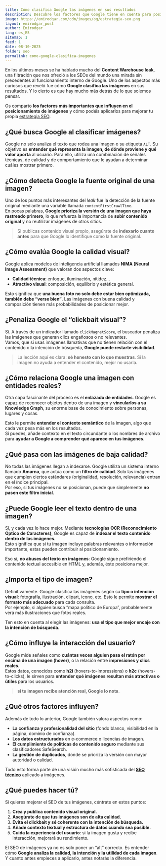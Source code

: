 ```yaml
---  
title: Cómo clasifica Google las imágenes en sus resultados  
description: Descubre los factores que Google tiene en cuenta para posicionar imágenes y cómo puedes mejorar tu SEO visual para destacar en los resultados.  
image: https://emirodgar.com/cdn/images/og/estrategia-seo.png  
layout: emirodgar_post  
author: Emirodgar  
lang: es_ES  
sitemap: 1  
feed: 1  
date: 08-10-2025  
folder: seo  
permalink: como-google-clasifica-imagenes  
---  
```



En los últimos meses se ha hablado mucho del **Content Warehouse leak**, una filtración que nos ofreció a los SEOs del mundo una mirada sin precedentes al funcionamiento interno de Google. Uno de los aspectos más curiosos que reveló fue cómo **Google clasifica las imágenes** en sus resultados. Y lo cierto es que hay mucho más detrás de lo que solemos pensar.

Os comparto **los factores más importantes que influyen en el posicionamiento de imágenes** y cómo podéis aplicarlos para mejorar tu propia [estrategia SEO](https://emirodgar.com/estrategia-seo).

## ¿Qué busca Google al clasificar imágenes?

Google no solo analiza el texto que rodea una imagen o su etiqueta `ALT`. Su objetivo es **entender qué representa la imagen, de dónde proviene y qué valor aporta** al usuario. Para ello, utiliza una combinación de señales técnicas, de calidad y de comportamiento que le ayudan a determinar cuáles mostrar primero.

## ¿Cómo detecta Google la fuente original de una imagen?

Uno de los puntos más interesantes del *leak* fue la detección de la fuente original mediante una variable llamada `contentFirstCrawlTime`.  
En pocas palabras, **Google prioriza la versión de una imagen que haya rastreado primero**, lo que refuerza la importancia de **subir contenido original** y no reutilizar imágenes de otros sitios.

> Si publicas contenido visual propio, asegúrate de **indexarlo cuanto antes** para que Google lo identifique como la fuente original.

## ¿Cómo evalúa Google la calidad visual?

Google aplica modelos de inteligencia artificial llamados **NIMA (Neural Image Assessment)** que valoran dos aspectos clave:  

- **Calidad técnica**: enfoque, iluminación, nitidez...  
- **Atractivo visual**: composición, equilibrio y estética general.  

Esto significa que **una buena foto no solo debe estar bien optimizada, también debe “verse bien”**. Las imágenes con buena calidad y composición tienen más probabilidades de posicionar mejor.

## ¿Penaliza Google el “clickbait visual”?

Sí. A través de un indicador llamado `clickMagnetScore`, el buscador penaliza las imágenes que generan clics engañosos o no relevantes.  
Vamos, que si usas imágenes llamativas que no tienen relación con el contenido o la intención de búsqueda, **Google puede restarte visibilidad**.

> La lección aquí es clara: **sé honesto con lo que muestras**. Si la imagen no ayuda a entender el contenido, mejor no usarla.

## ¿Cómo relaciona Google una imagen con entidades reales?

Otra capa fascinante del proceso es el **enlazado de entidades**. Google es capaz de reconocer objetos dentro de una imagen y **vincularlos a su Knowledge Graph**, su enorme base de conocimiento sobre personas, lugares y cosas.  

Esto le permite **entender el contexto semántico** de la imagen, algo que cada vez pesa más en los resultados.  
Si puedes, añade contexto en el texto circundante o los nombres de archivo para **ayudar a Google a comprender qué aparece en tus imágenes**.

## ¿Qué pasa con las imágenes de baja calidad?

No todas las imágenes llegan a indexarse. Google utiliza un sistema interno llamado **Amarna**, que actúa como un **filtro de calidad**. Solo las imágenes que cumplen ciertos estándares (originalidad, resolución, relevancia) entran en el índice principal.  
Por eso, si tus imágenes no se posicionan, puede que simplemente **no pasen este filtro inicial**.

## ¿Puede Google leer el texto dentro de una imagen?

Sí, y cada vez lo hace mejor. Mediante **tecnologías OCR (Reconocimiento Óptico de Caracteres)**, Google es capaz de **indexar el texto contenido dentro de las imágenes**.  
Esto significa que si tu imagen incluye palabras relevantes o información importante, estas pueden contribuir al posicionamiento.

Eso sí, **no abuses del texto en imágenes**: Google sigue prefiriendo el contenido textual accesible en HTML y, además, éste posiciona mejor.

## ¿Importa el tipo de imagen?

Definitivamente. Google clasifica las imágenes según su **tipo o intención visual**: fotografía, ilustración, clipart, icono, etc. Esto le permite **mostrar el formato más adecuado** para cada consulta.  
Por ejemplo, si alguien busca “mapa político de Europa”, probablemente verá más ilustraciones que fotos reales.

Ten esto en cuenta al elegir las imágenes: **usa el tipo que mejor encaje con la intención de búsqueda**.

## ¿Cómo influye la interacción del usuario?

Google mide señales como **cuántas veces alguien pasa el ratón por encima de una imagen (hover)**, o la relación entre **impresiones y clics reales**.  
Estos datos, conocidos como **h2i** (hovers-to-impressions) o **h2c** (hovers-to-clicks), le sirven para **entender qué imágenes resultan más atractivas o útiles** para los usuarios.

> **si tu imagen recibe atención real, Google lo nota**.

## ¿Qué otros factores influyen?

Además de todo lo anterior, Google también valora aspectos como:

- **La confianza y profesionalidad del sitio** (fondo blanco, visibilidad en la página, dominio de confianza).  
- **Los datos estructurados** en e-commerce o licencias de imagen.  
- **El cumplimiento de políticas de contenido seguro** mediante sus clasificadores SafeSearch.  
- **La gestión de duplicados**, donde se prioriza la versión con mayor autoridad o calidad.

Todo esto forma parte de una visión mucho más sofisticada del **[SEO técnico](https://emirodgar.com/seo-tecnico)** aplicado a imágenes.

## ¿Qué puedes hacer tú?

Si quieres mejorar el SEO de tus imágenes, céntrate en estos puntos:

1. **Crea y publica contenido visual original.**  
2. **Asegúrate de que tus imágenes son de alta calidad.**  
3. **Evita el clickbait y sé coherente con la intención de búsqueda.**  
4. **Añade contexto textual y estructura de datos cuando sea posible.**  
5. **Cuida la experiencia del usuario**: si la imagen gusta y recibe interacción, mejorará su rendimiento.

El SEO de imágenes ya no es solo poner un “alt” correcto. Es entender cómo **Google analiza la calidad, la intención y la utilidad de cada imagen**.  
Y cuanto antes empieces a aplicarlo, antes notarás la diferencia.

